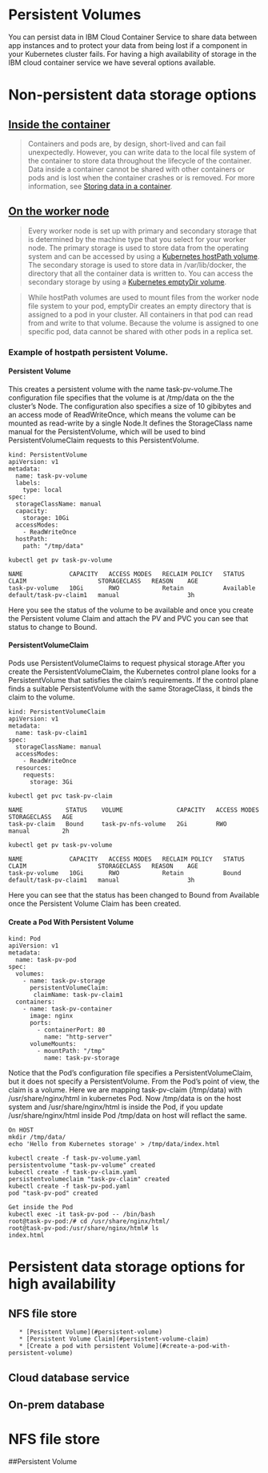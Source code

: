 Persistent Volumes
=================
You can persist data in IBM Cloud Container Service to share data between app instances and to protect your data from being lost if a component in your Kubernetes cluster fails. For having a high availability of storage in the IBM cloud container service we have several options available.

# Non-persistent data storage options
## [Inside the container](https://console.bluemix.net/docs/containers/cs_storage.html#storage)
> Containers and pods are, by design, short-lived and can fail unexpectedly. However, you can write data to the local file system of the container to store data throughout the lifecycle of the container. Data inside a container cannot be shared with other containers or pods and is lost when the container crashes or is removed. For more information, see [Storing data in a container](https://docs.docker.com/storage/).
## [On the worker node](https://console.bluemix.net/docs/containers/cs_storage.html#storage)
> Every worker node is set up with primary and secondary storage that is determined by the machine type that you select for your worker node. The primary storage is used to store data from the operating system and can be accessed by using a [Kubernetes hostPath volume](https://kubernetes.io/docs/concepts/storage/volumes/#hostpath). The secondary storage is used to store data in /var/lib/docker, the directory that all the container data is written to. You can access the secondary storage by using a [Kubernetes emptyDir volume](https://kubernetes.io/docs/concepts/storage/volumes/#emptydir).

> While hostPath volumes are used to mount files from the worker node file system to your pod, emptyDir creates an empty directory that is assigned to a pod in your cluster. All containers in that pod can read from and write to that volume. Because the volume is assigned to one specific pod, data cannot be shared with other pods in a replica set.
### Example of hostpath persistent Volume.
  #### Persistent Volume
  
   This creates a persistent volume with the name task-pv-volume.The configuration file specifies that the volume is at /tmp/data on the the cluster’s Node. The configuration also specifies a size of 10 gibibytes and an access mode of ReadWriteOnce, which means the volume can be mounted as read-write by a single Node.It defines the StorageClass name manual for the PersistentVolume, which will be used to bind PersistentVolumeClaim requests to this PersistentVolume.
```
kind: PersistentVolume
apiVersion: v1
metadata:
  name: task-pv-volume
  labels:
    type: local
spec:
  storageClassName: manual
  capacity:
    storage: 10Gi
  accessModes:
    - ReadWriteOnce
  hostPath:
    path: "/tmp/data"
```
```
kubectl get pv task-pv-volume
```
```
NAME             CAPACITY   ACCESS MODES   RECLAIM POLICY   STATUS        CLAIM                    STORAGECLASS   REASON    AGE
task-pv-volume   10Gi       RWO            Retain           Available     default/task-pv-claim1   manual                   3h
```
Here you see the status of the volume to be available and once you create the Persistent volume Claim and attach the PV and PVC you can see that status to change to Bound.

  #### PersistentVolumeClaim
  
Pods use PersistentVolumeClaims to request physical storage.After you create the PersistentVolumeClaim, the Kubernetes control plane looks for a PersistentVolume that satisfies the claim’s requirements. If the control plane finds a suitable PersistentVolume with the same StorageClass, it binds the claim to the volume.
         
```
kind: PersistentVolumeClaim
apiVersion: v1
metadata:
  name: task-pv-claim1
spec:
  storageClassName: manual
  accessModes:
    - ReadWriteOnce
  resources:
    requests:
      storage: 3Gi 
```
```
kubectl get pvc task-pv-claim
```
```
NAME            STATUS    VOLUME               CAPACITY   ACCESS MODES   STORAGECLASS   AGE
task-pv-claim   Bound     task-pv-nfs-volume   2Gi        RWO            manual         2h
```
```
kubectl get pv task-pv-volume
```
```
NAME             CAPACITY   ACCESS MODES   RECLAIM POLICY   STATUS    CLAIM                    STORAGECLASS   REASON    AGE
task-pv-volume   10Gi       RWO            Retain           Bound     default/task-pv-claim1   manual                   3h
```
Here you can see that the status has been changed to Bound from Available once the Persistent Volume Claim has been created.
   #### Create a Pod With Persistent Volume
```
kind: Pod
apiVersion: v1
metadata:
  name: task-pv-pod
spec:
  volumes:
    - name: task-pv-storage
      persistentVolumeClaim:
       claimName: task-pv-claim1
  containers:
    - name: task-pv-container
      image: nginx
      ports:
        - containerPort: 80
          name: "http-server"
      volumeMounts:
        - mountPath: "/tmp"
          name: task-pv-storage
```
Notice that the Pod’s configuration file specifies a PersistentVolumeClaim, but it does not specify a PersistentVolume. From the Pod’s point of view, the claim is a volume. Here we are mapping task-pv-claim (/tmp/data) with /usr/share/nginx/html in kubernetes Pod. Now /tmp/data is on the host system and /usr/share/nginx/html is inside the Pod, if you update /usr/share/nginx/html inside Pod /tmp/data on host will reflact the same.

```
On HOST
mkdir /tmp/data/
echo 'Hello from Kubernetes storage' > /tmp/data/index.html
```
```
kubectl create -f task-pv-volume.yaml
persistentvolume "task-pv-volume" created
kubectl create -f task-pv-claim.yaml
persistentvolumeclaim "task-pv-claim" created
kubectl create -f task-pv-pod.yaml
pod "task-pv-pod" created
```
```
Get inside the Pod
kubectl exec -it task-pv-pod -- /bin/bash
root@task-pv-pod:/# cd /usr/share/nginx/html/
root@task-pv-pod:/usr/share/nginx/html# ls
index.html
```

# Persistent data storage options for high availability
## NFS file store     
       * [Pesistent Volume](#persistent-volume)
       * [Persistent Volume Claim](#persistent-volume-claim)
       * [Create a pod with persistent Volume](#create-a-pod-with-persistent-volume)
## Cloud database service
## On-prem database
# NFS file store  

##Persistent Volume


